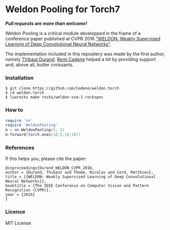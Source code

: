 # Weldon Pooling for Torch7

***Pull requests are more than welcome!***

Weldon Pooling is a critical module developped in the frame of a conference paper published at CVPR 2016 ["WELDON: Weakly Supervised Learning of Deep Convolutional Neural Networks"](http://webia.lip6.fr/~durandt/pdfs/2016_CVPR/Durand_WELDON_CVPR_2016.pdf).

The implementation included in this repositery was made by the first author, namely [Thibaut Durand](http://webia.lip6.fr/~durandt). [Remi Cadene](http://remicadene.com) helped a bit by providing support and, above all, butter croissants.

### Installation

```
$ git clone https://github.com/Cadene/weldon.torch
$ cd weldon.torch
$ luarocks make rocks/weldon-scm-1.rockspec
```

### How to

```lua 
require 'nn'
require 'WeldonPooling'
m = nn.WeldonPooling(5, 2)
m:forward(torch.ones(10,5,10,10))
```

### References

If this helps you, please cite the paper:

```
@inproceedings{Durand_WELDON_CVPR_2016,
author = {Durand, Thibaut and Thome, Nicolas and Cord, Matthieu},
title = {{WELDON: Weakly Supervised Learning of Deep Convolutional Neural Networks}},
booktitle = {The IEEE Conference on Computer Vision and Pattern Recognition (CVPR)},
year = {2016}
}
```

### Licence

MIT License